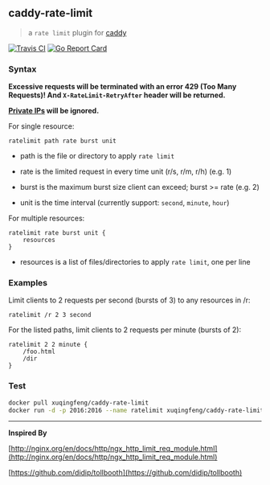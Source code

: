 ## caddy-rate-limit
>a `rate limit` plugin for [caddy](https://caddyserver.com/)

[![Travis CI](https://img.shields.io/travis/xuqingfeng/caddy-rate-limit/master.svg?style=flat-square)](https://travis-ci.org/xuqingfeng/caddy-rate-limit)
[![Go Report Card](https://goreportcard.com/badge/github.com/xuqingfeng/caddy-rate-limit?style=flat-square)](https://goreportcard.com/report/github.com/xuqingfeng/caddy-rate-limit)

### Syntax

**Excessive requests will be terminated with an error 429 (Too Many Requests)! And `X-RateLimit-RetryAfter` header will be returned.**

**[Private IPs](https://en.wikipedia.org/wiki/Private_network) will be ignored.**

For single resource:

```
ratelimit path rate burst unit
```

- path is the file or directory to apply `rate limit`

- rate is the limited request in every time unit (r/s, r/m, r/h) (e.g. 1)

- burst is the maximum burst size client can exceed; burst >= rate (e.g. 2)
 
- unit is the time interval (currently support: `second`, `minute`, `hour`)

For multiple resources:

```
ratelimit rate burst unit {
    resources
}
```

- resources is a list of files/directories to apply `rate limit`, one per line


### Examples

Limit clients to 2 requests per second (bursts of 3) to any resources in /r:

```
ratelimit /r 2 3 second
```

For the listed paths, limit clients to 2 requests per minute (bursts of 2):

```
ratelimit 2 2 minute {
    /foo.html
    /dir
}
```

### Test

```bash
docker pull xuqingfeng/caddy-rate-limit
docker run -d -p 2016:2016 --name ratelimit xuqingfeng/caddy-rate-limit
```

---

**Inspired By**

[http://nginx.org/en/docs/http/ngx_http_limit_req_module.html](http://nginx.org/en/docs/http/ngx_http_limit_req_module.html)

[https://github.com/didip/tollbooth](https://github.com/didip/tollbooth)
